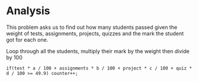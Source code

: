 # Analysis
This problem asks us to find out how many students passed given the weight of tests, assignments, projects, quizzes and the mark the
student got for each one. 

Loop through all the students, multiply their mark by the weight then divide by 100
``` 
if(test * a / 100 + assignments * b / 100 + project * c / 100 + quiz * d / 100 >= 49.9) counter++; 
```

